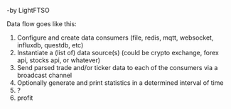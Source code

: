 -by LightFTSO

Data flow goes like this:

1. Configure and create data consumers (file, redis, mqtt, websocket, influxdb, questdb, etc)
2. Instantiate a (list of) data source(s) (could be crypto exchange, forex api, stocks api, or whatever)
2. Send parsed trade and/or ticker data to each of the consumers via a broadcast channel
3. Optionally generate and print statistics in a determined interval of time
4. ?
5. profit